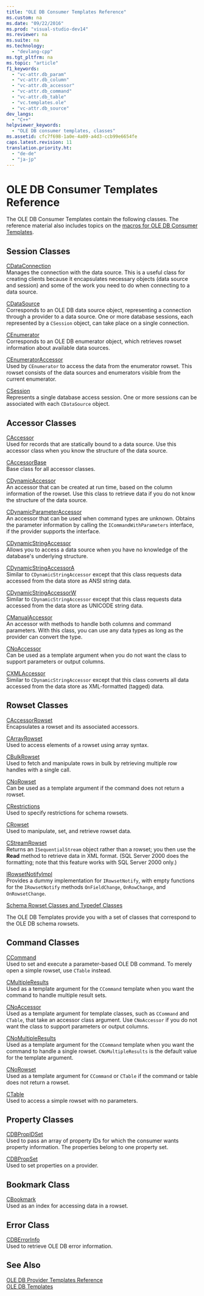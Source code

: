 ```yaml
---
title: "OLE DB Consumer Templates Reference"
ms.custom: na
ms.date: "09/22/2016"
ms.prod: "visual-studio-dev14"
ms.reviewer: na
ms.suite: na
ms.technology: 
  - "devlang-cpp"
ms.tgt_pltfrm: na
ms.topic: "article"
f1_keywords: 
  - "vc-attr.db_param"
  - "vc-attr.db_column"
  - "vc-attr.db_accessor"
  - "vc-attr.db_command"
  - "vc-attr.db_table"
  - "vc.templates.ole"
  - "vc-attr.db_source"
dev_langs: 
  - "C++"
helpviewer_keywords: 
  - "OLE DB consumer templates, classes"
ms.assetid: cfc7f698-1a0e-4a09-a4d3-ccb99e6654fe
caps.latest.revision: 11
translation.priority.ht: 
  - "de-de"
  - "ja-jp"
---
```

# OLE DB Consumer Templates Reference
The OLE DB Consumer Templates contain the following classes. The reference material also includes topics on the [macros for OLE DB Consumer Templates](../vs140/macros-and-global-functions-for-ole-db-consumer-templates.md).  
  
## Session Classes  
 [CDataConnection](../vs140/cdataconnection-class.md)  
 Manages the connection with the data source. This is a useful class for creating clients because it encapsulates necessary objects (data source and session) and some of the work you need to do when connecting to a data source.  
  
 [CDataSource](../vs140/cdatasource-class.md)  
 Corresponds to an OLE DB data source object, representing a connection through a provider to a data source. One or more database sessions, each represented by a `CSession` object, can take place on a single connection.  
  
 [CEnumerator](../vs140/cenumerator-class.md)  
 Corresponds to an OLE DB enumerator object, which retrieves rowset information about available data sources.  
  
 [CEnumeratorAccessor](../vs140/cenumeratoraccessor-class.md)  
 Used by `CEnumerator` to access the data from the enumerator rowset. This rowset consists of the data sources and enumerators visible from the current enumerator.  
  
 [CSession](../vs140/csession-class.md)  
 Represents a single database access session. One or more sessions can be associated with each `CDataSource` object.  
  
## Accessor Classes  
 [CAccessor](../vs140/caccessor-class.md)  
 Used for records that are statically bound to a data source. Use this accessor class when you know the structure of the data source.  
  
 [CAccessorBase](../vs140/caccessorbase-class.md)  
 Base class for all accessor classes.  
  
 [CDynamicAccessor](../vs140/cdynamicaccessor-class.md)  
 An accessor that can be created at run time, based on the column information of the rowset. Use this class to retrieve data if you do not know the structure of the data source.  
  
 [CDynamicParameterAccessor](../vs140/cdynamicparameteraccessor-class.md)  
 An accessor that can be used when command types are unknown. Obtains the parameter information by calling the `ICommandWithParameters` interface, if the provider supports the interface.  
  
 [CDynamicStringAccessor](../vs140/cdynamicstringaccessor-class.md)  
 Allows you to access a data source when you have no knowledge of the database's underlying structure.  
  
 [CDynamicStringAccessorA](../vs140/cdynamicstringaccessora-class.md)  
 Similar to `CDynamicStringAccessor` except that this class requests data accessed from the data store as ANSI string data.  
  
 [CDynamicStringAccessorW](../vs140/cdynamicstringaccessorw-class.md)  
 Similar to `CDynamicStringAccessor` except that this class requests data accessed from the data store as UNICODE string data.  
  
 [CManualAccessor](../vs140/cmanualaccessor-class.md)  
 An accessor with methods to handle both columns and command parameters. With this class, you can use any data types as long as the provider can convert the type.  
  
 [CNoAccessor](../vs140/cnoaccessor-class.md)  
 Can be used as a template argument when you do not want the class to support parameters or output columns.  
  
 [CXMLAccessor](../vs140/cxmlaccessor-class.md)  
 Similar to `CDynamicStringAccessor` except that this class converts all data accessed from the data store as XML-formatted (tagged) data.  
  
## Rowset Classes  
 [CAccessorRowset](../vs140/caccessorrowset-class.md)  
 Encapsulates a rowset and its associated accessors.  
  
 [CArrayRowset](../vs140/carrayrowset-class.md)  
 Used to access elements of a rowset using array syntax.  
  
 [CBulkRowset](../vs140/cbulkrowset-class.md)  
 Used to fetch and manipulate rows in bulk by retrieving multiple row handles with a single call.  
  
 [CNoRowset](../vs140/cnorowset-class.md)  
 Can be used as a template argument if the command does not return a rowset.  
  
 [CRestrictions](../vs140/crestrictions-class.md)  
 Used to specify restrictions for schema rowsets.  
  
 [CRowset](../vs140/crowset-class.md)  
 Used to manipulate, set, and retrieve rowset data.  
  
 [CStreamRowset](../vs140/cstreamrowset-class.md)  
 Returns an `ISequentialStream` object rather than a rowset; you then use the **Read** method to retrieve data in XML format. (SQL Server 2000 does the formatting; note that this feature works with SQL Server 2000 only.)  
  
 [IRowsetNotifyImpl](../vs140/irowsetnotifyimpl-class.md)  
 Provides a dummy implementation for `IRowsetNotify`, with empty functions for the `IRowsetNotify` methods `OnFieldChange`, `OnRowChange`, and `OnRowsetChange`.  
  
 [Schema Rowset Classes and Typedef Classes](../vs140/schema-rowset-classes-and-typedef-classes.md)  
  
 The OLE DB Templates provide you with a set of classes that correspond to the OLE DB schema rowsets.  
  
## Command Classes  
 [CCommand](../vs140/ccommand-class.md)  
 Used to set and execute a parameter-based OLE DB command. To merely open a simple rowset, use `CTable` instead.  
  
 [CMultipleResults](../vs140/cmultipleresults-class.md)  
 Used as a template argument for the `CCommand` template when you want the command to handle multiple result sets.  
  
 [CNoAccessor](../vs140/cnoaccessor-class.md)  
 Used as a template argument for template classes, such as `CCommand` and `CTable`, that take an accessor class argument. Use `CNoAccessor` if you do not want the class to support parameters or output columns.  
  
 [CNoMultipleResults](../vs140/cnomultipleresults-class.md)  
 Used as a template argument for the `CCommand` template when you want the command to handle a single rowset. `CNoMultipleResults` is the default value for the template argument.  
  
 [CNoRowset](../vs140/cnorowset-class.md)  
 Used as a template argument for `CCommand` or `CTable` if the command or table does not return a rowset.  
  
 [CTable](../vs140/ctable-class.md)  
 Used to access a simple rowset with no parameters.  
  
## Property Classes  
 [CDBPropIDSet](../vs140/cdbpropidset-class.md)  
 Used to pass an array of property IDs for which the consumer wants property information. The properties belong to one property set.  
  
 [CDBPropSet](../vs140/cdbpropset-class.md)  
 Used to set properties on a provider.  
  
## Bookmark Class  
 [CBookmark](../vs140/cbookmark-class.md)  
 Used as an index for accessing data in a rowset.  
  
## Error Class  
 [CDBErrorInfo](../vs140/cdberrorinfo-class.md)  
 Used to retrieve OLE DB error information.  
  
## See Also  
 [OLE DB Provider Templates Reference](../vs140/ole-db-provider-templates-reference.md)   
 [OLE DB Templates](../vs140/ole-db-templates.md)